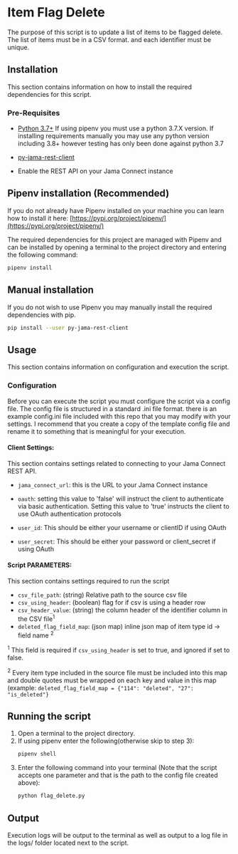 # Item Flag Delete
The purpose of this script is to update a list of items to be flagged delete. The list of items must be in a CSV format. and each 
identifier must be unique.

## Installation
This section contains information on how to install the required dependencies for this script.

### Pre-Requisites
* [Python 3.7+](https://www.python.org/downloads/release/python-377/) If using pipenv you must use a python 3.7.X 
version.  If installing requirements manually you may use any python version including 3.8+ however testing has only
been done against python 3.7

* [py-jama-rest-client](https://pypi.org/project/py-jama-rest-client/)

* Enable the REST API on your Jama Connect instance

## Pipenv installation (Recommended)
If you do not already have Pipenv installed on your machine you can learn how to install it here: 
[https://pypi.org/project/pipenv/](https://pypi.org/project/pipenv/)

The required dependencies for this project are managed with Pipenv and can be installed by opening a terminal
to the project directory and entering the following command:
```bash
pipenv install
```

## Manual installation
If you do not wish to use Pipenv you may manually install the required dependencies with pip.
```bash
pip install --user py-jama-rest-client
```

## Usage
This section contains information on configuration and execution the script.

### Configuration
Before you can execute the script you must configure the script via a config file.  The config file is
structured in a standard .ini file format. there is an example config.ini file included with this repo that you
may modify with your settings.  I recommend that you create a copy of the template config file and rename it to
something that is meaningful for your execution.

#### Client Settings:
This section contains settings related to connecting to your Jama Connect REST API.

* `jama_connect_url`: this is the URL to your Jama Connect instance

* `oauth`: setting this value to 'false' will instruct the client to authenticate via basic authentication.  Setting this 
value to 'true' instructs the client to use OAuth authentication protocols

* `user_id`: This should be either your username or clientID if using OAuth

* `user_secret`: This should be either your password or client_secret if using OAuth

#### Script PARAMETERS:
This section contains settings required to run the script
* `csv_file_path`: (string) Relative path to the source csv file
* `csv_using_header`: (boolean) flag for if csv is using a header row
* `csv_header_value`: (string) the column header of the identifier column in the CSV file<sup>1</sup>
* `deleted_flag_field_map`: (json map) inline json map of item type id -> field name <sup>2</sup> 

<sup>1</sup> This field is required if `csv_using_header` is set to true, and ignored if set to false.

<sup>2</sup> Every item type included in the source file must be included into this map and double quotes must 
be wrapped on each key and value in this map  (example: `deleted_flag_field_map = {"114": "deleted", "27": "is_deleted"}`



## Running the script

1) Open a terminal to the project directory.
2) If using pipenv enter the following(otherwise skip to step 3):
   ```bash
   pipenv shell 
   ``` 
3) Enter the following command into your terminal (Note that the script accepts one parameter and that is the path to
the config file created above):  
   ```bash 
   python flag_delete.py
   ```

## Output
Execution logs will be output to the terminal as well as output to a log file in the logs/ folder located next to the 
script.